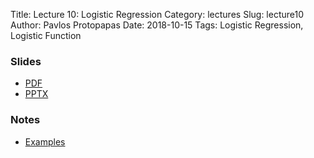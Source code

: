 Title: Lecture 10: Logistic Regression
Category: lectures
Slug: lecture10
Author: Pavlos Protopapas
Date: 2018-10-15
Tags: Logistic Regression, Logistic Function


### Slides

- [PDF]({attach}presentation/Lecture10_LogisticRegression.pdf)
- [PPTX]({attach}presentation/Lecture10_LogisticRegression.pptx)

### Notes
- [Examples]({filename}notebook/Lecture10.ipynb)
